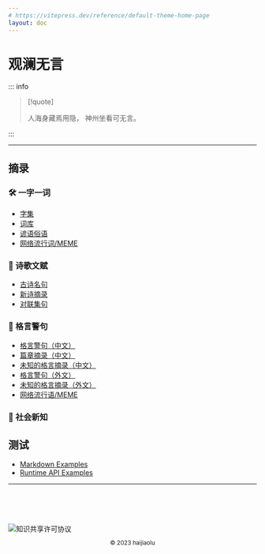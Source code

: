 ```yaml
---
# https://vitepress.dev/reference/default-theme-home-page
layout: doc
---
```


# 观澜无言

::: info

> [!quote]
>
> 人海身藏焉用隐，
> 神州坐看可无言。

:::

---

## 摘录

### 🛠️ 一字一词

- [字集](item/word-char-zh.md)
- [词库](item/word-idiom-zh.md)
- [谚语俗语](item/word-idiom-zh2.md)
- [网络流行词/MEME](item/word-meme.md)

### 🚀 诗歌文赋

- [古诗名句](item/poem-zh-gushi.md)
- [新诗摘录](item/poem-zh-xinshi.md)
- [对联集句](item/poem-couplets.md)

### 💬 格言警句

- [格言警句（中文）](item/quote-aphorism-zh.md)
- [篇章摘录（中文）](item/quote-aphorism-zh2.md)
- [未知的格言摘录（中文）](item/quote-unknown-zh.md)
- [格言警句（外文）](item/quote-aphorism-intl.md)
- [未知的格言摘录（外文）](item/quote-unknown-intl.md)
- [网络流行语/MEME](item/quote-meme.md)

### 🧪 社会新知

## 测试

- [Markdown Examples](example/markdown-examples.md)
- [Runtime API Examples](example/api-examples.md)

---

<div style="margin-top:5rem">
  <img alt="知识共享许可协议" style="display:block;margin:auto" src="https://i.creativecommons.org/l/by-sa/4.0/88x31.png" />
  <p style="text-align:center;font-size:smaller">&copy; 2023 haijiaolu</p>
</div>

